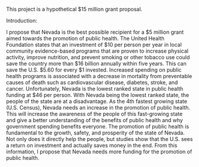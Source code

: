 This project is a hypothetical $15 million grant proposal.

Introduction:

I propose that Nevada is the best possible recipient for a $5 million grant aimed towards
the promotion of public health. The United Health Foundation states that an investment of $10
per person per year in local community evidence-based programs that are proven to increase
physical activity, improve nutrition, and prevent smoking or other tobacco use could save the
country more than $16 billion annually within five years. This can save the U.S. $5.60 for every
$1 invested. Increased spending on public health programs is associated with a decrease in
mortality from preventable causes of death such as cardiovascular disease, diabetes, stroke, and
cancer. Unfortunately, Nevada is the lowest ranked state in public health funding at $46 per
person. With Nevada being the lowest ranked state, the people of the state are at a disadvantage.
As the 4th fastest growing state (U.S. Census), Nevada needs an increase in the promotion
of public health. This will increase the awareness of the people of this fast-growing state and
give a better understanding of the benefits of public health and why government spending
benefits everyone. The promotion of public health is fundamental to the growth, safety, and
prosperity of the state of Nevada. Not only does it directly help the people, but studies show that
the U.S. sees a return on investment and actually saves money in the end. From this information,
I propose that Nevada needs more funding for the promotion of public health.
